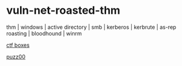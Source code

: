 # vuln-net-roasted-thm

thm | windows | active directory | smb | kerberos | kerbrute | as-rep roasting | bloodhound | winrm

[ctf boxes](https://puzz00.github.io/ctf_index.html)

[puzz00](https://puzz00.github.io)
